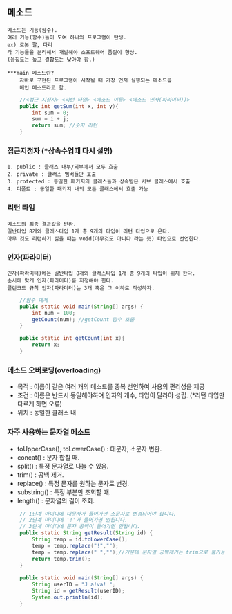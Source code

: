 ## 메소드
    메소드는 기능(함수).
    여러 기능(함수)들이 모여 하나의 프로그램이 탄생.
    ex) 로봇 팔, 다리
    각 기능들을 분리해서 개발해야 소프트웨어 품질이 향상.
    (응집도는 높고 결합도는 낮아야 함.)

    ***main 메소드란? 
        자바로 구현된 프로그램이 시작될 때 가장 먼저 실행되는 메소드를
        메인 메소드라고 함.
    
```java
    //<접근 지정자> <리턴 타입> <메소드 이름> <메소드 인자(파라미터))>
    public int getSum(int x, int y){
        int sum = 0;
        sum = i + j;
        return sum; //숫자 리턴
    }
 ```

### 접근지정자 (*상속수업때 다시 설명)
    1. public : 클래스 내부/외부에서 모두 호출
    2. private : 클래스 멤버들만 호출
    3. protected : 동일한 패키지의 클래스들과 상속받은 서브 클래스에서 호출
    4. 디폴트 : 동일한 패키지 내의 모든 클래스에서 호출 가능

### 리턴 타입
    메소드의 최종 결과값을 반환.
    일반타입 8개와 클래스타입 1개 총 9개의 타입이 리턴 타입으로 온다.
    아무 것도 리턴하기 싫을 때는 void(아무것도 아니다 라는 뜻) 타입으로 선언한다.

### 인자(파라미터)
    인자(파라미터)에는 일반타입 8개와 클래스타입 1개 총 9개의 타입이 위치 한다.
    순서에 맞게 인자(파라미터)를 지정해야 한다.
    클린코드 규칙 인자(파라미터)는 3개 혹은 그 이하로 작성하자.

```java
    //함수 예제
    public static void main(String[] args) {
        int num = 100;
        getCount(num); //getCount 함수 호출
    }

    public static int getCount(int x){
        return x;
    }
```
### 메소드 오버로딩(overloading)
- 목적 : 이름이 같은 여러 개의 메소드를 중복 선언하여 사용의 편리성을 제공
- 조건 : 이름은 반드시 동일해야하며 인자의 개수, 타입이 달라야 성립. (*리턴 타입만 다르게 하면 오류)
- 위치 : 동일한 클래스 내


### 자주 사용하는 문자열 메소드
- toUpperCase(), toLowerCase() : 대문자, 소문자 변환.
- concat() : 문자 합칠 때.
- split() : 특정 문자열로 나눌 수 있음.
- trim() : 공백 제거.
- replace() : 특정 문자를 원하는 문자로 변경.
- substring() : 특정 부분만 조회할 때.
- length() : 문자열의 길이 조회.


```java
    // 1단계 아이디에 대문자가 들어가면 소문자로 변경되어야 합니다.
	// 2단계 아이디에 '!'가 들어가면 안됩니다.
	// 3단계 아이디에 문자 공백이 들어가면 안됩니다.
	public static String getResult(String id) {
		String temp = id.toLowerCase();
		temp = temp.replace("!","");
		temp = temp.replace(" ","");//가운데 문자열 공백제거는 trim으로 불가능
		return temp.trim();
	}
	
	public static void main(String[] args) {
		String userID = "J a!va! ";
		String id = getResult(userID);
		System.out.println(id);
	}
```